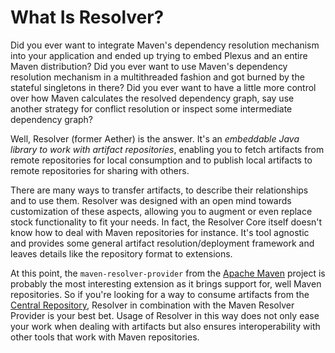 # What Is Resolver?
<!--
Licensed to the Apache Software Foundation (ASF) under one
or more contributor license agreements.  See the NOTICE file
distributed with this work for additional information
regarding copyright ownership.  The ASF licenses this file
to you under the Apache License, Version 2.0 (the
"License"); you may not use this file except in compliance
with the License.  You may obtain a copy of the License at

    http://www.apache.org/licenses/LICENSE-2.0

Unless required by applicable law or agreed to in writing,
software distributed under the License is distributed on an
"AS IS" BASIS, WITHOUT WARRANTIES OR CONDITIONS OF ANY
KIND, either express or implied.  See the License for the
specific language governing permissions and limitations
under the License.
-->

Did you ever want to integrate Maven's dependency resolution mechanism
into your application and ended up trying to embed Plexus and an entire
Maven distribution? Did you ever want to use Maven's dependency
resolution mechanism in a multithreaded fashion and got burned by the
stateful singletons in there? Did you ever want to have a little more
control over how Maven calculates the resolved dependency graph, say use
another strategy for conflict resolution or inspect some intermediate
dependency graph?

Well, Resolver (former Aether) is the answer. It's an *embeddable Java library to
work with artifact repositories*, enabling you to fetch artifacts from
remote repositories for local consumption and to publish local artifacts
to remote repositories for sharing with others.

There are many ways to transfer artifacts, to describe their
relationships and to use them. Resolver was designed with an open mind
towards customization of these aspects, allowing you to augment or even
replace stock functionality to fit your needs. In fact, the Resolver Core
itself doesn't know how to deal with Maven repositories for instance.
It's tool agnostic and provides some general artifact
resolution/deployment framework and leaves details like the repository
format to extensions.

At this point, the `maven-resolver-provider` from the [Apache
Maven](http://maven.apache.org/) project is probably the most
interesting extension as it brings support for, well Maven repositories.
So if you're looking for a way to consume artifacts from the [Central
Repository](http://search.maven.org/), Resolver in combination with the
Maven Resolver Provider is your best bet. Usage of Resolver in this way does
not only ease your work when dealing with artifacts but also ensures
interoperability with other tools that work with Maven repositories.

